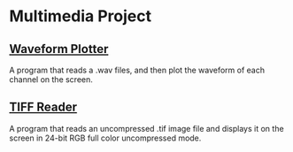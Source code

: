 # Multimedia Project

## [Waveform Plotter](https://michaelzsong.github.io/Multimedia-Project/part1/)

A program that reads a .wav files, and then plot the waveform of each channel on the screen.

## [TIFF Reader](https://michaelzsong.github.io/Multimedia-Project/part2/)

A program that reads an uncompressed .tif image file and displays it on the screen in 24-bit RGB full color uncompressed mode.
